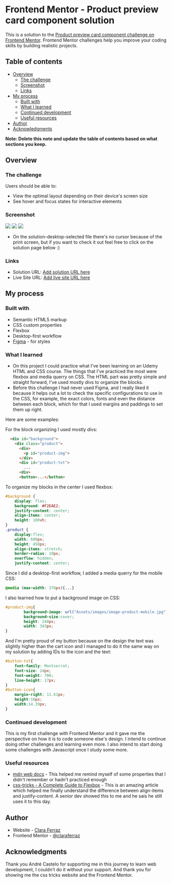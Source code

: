 # Frontend Mentor - Product preview card component solution

This is a solution to the [Product preview card component challenge on Frontend Mentor](https://www.frontendmentor.io/challenges/product-preview-card-component-GO7UmttRfa). Frontend Mentor challenges help you improve your coding skills by building realistic projects. 

## Table of contents

- [Overview](#overview)
  - [The challenge](#the-challenge)
  - [Screenshot](#screenshot)
  - [Links](#links)
- [My process](#my-process)
  - [Built with](#built-with)
  - [What I learned](#what-i-learned)
  - [Continued development](#continued-development)
  - [Useful resources](#useful-resources)
- [Author](#author)
- [Acknowledgments](#acknowledgments)

**Note: Delete this note and update the table of contents based on what sections you keep.**

## Overview

### The challenge

Users should be able to:

- View the optimal layout depending on their device's screen size
- See hover and focus states for interactive elements

### Screenshot

![](Assets/My%20solution/solution-desktop-selected.png)
![](Assets/My%20solution/solution-desktop.jpg)
![](Assets/My%20solution/solution-mobile.png)

- On the solution-desktop-selected file there's no cursor because of the print screen, but if you want to check it out feel free to click on the solution page below :)


### Links

- Solution URL: [Add solution URL here](https://your-solution-url.com)
- Live Site URL: [Add live site URL here](https://your-live-site-url.com)

## My process

### Built with

- Semantic HTML5 markup
- CSS custom properties
- Flexbox
- Desktop-first workflow
- [Figma](https://www.figma.com/downloads/) - for styles


### What I learned

- On this project I could practice what I've been learning on an Udemy HTML and CSS course. The things that I've practiced the most were flexbox and media querry on CSS. The HTML part was pretty simple and straight forward, I've used mostly divs to organize the blocks.
- Before this challenge I had never used Figma, and I really liked it because it helps out a lot to check the specific configurations to use in the CSS, for example, the exact colors, fonts and even the distance between each block, which for that I used margins and paddings to set them up right.

Here are some examples:

For the block organizing I used mostly divs:

```html
  <div id="background">
    <div class="product">
      <div>
        <p id="product-img">
      </div>
      <div id="product-txt">
        ...
      <div> 
      <button>...</button>
```
To organize my blocks in the center I used flexbox:
```css
#background {
    display: flex;
    background: #F2EAE2;
    justify-content: center;
    align-items: center;
    height: 100vh;
}
.product {
    display:flex;
    width: 600px;
    height: 450px;
    align-items: stretch;
    border-radius: 10px;
    overflow: hidden;
    justify-content: center;
```
Since I did a desktop-first workflow, I added a media querry for the mobile CSS:

```css
@media (max-width: 376px){...}
```
I also learned how to put a background image on CSS:
```css
#product-img{
        background-image: url("Assets/images/image-product-mobile.jpg");
        background-size:cover;
        height: 240px;
        width: 343px;
}
```
And I'm pretty proud of my button because on the design the text was slightly higher than the cart icon and I managed to do it the same way on my solution by adding IDs to the icon and the text:

```css
#button-txt{
    font-family: Montserrat;
    font-size: 14px;
    font-weight: 700;
    line-height: 17px;
}
#button-icon{
    margin-right: 11.61px;
    height:16px;
    width:14.39px;
}
```
### Continued development

This is my first challenge with Frontend Mentor and it gave me the perspective on how it is to code someone else's design. I intend to continue doing other challenges and learning even more. I also intend to start doing some challenges with Javascript once I study some more.


### Useful resources

- [mdn web docs](https://developer.mozilla.org/) - This helped me remind myself of some properties that I didn't remember or hadn't practiced enough
- [css-tricks - A Complete Guide to Flexbox](https://css-tricks.com/snippets/css/a-guide-to-flexbox/) - This is an amazing article which helped me finally understand the difference between align-items and justify-content. A senior dev showed this to me and he sais he still uses it to this day.


## Author

- Website - [Clara Ferraz](https://claraferraz.github.io/)
- Frontend Mentor - [@claraferraz](https://www.frontendmentor.io/profile/claraferraz)

## Acknowledgments

Thank you André Castelo for supporting me in this journey to learn web development, I couldn't do it without your support. And thank you for showing me the css tricks website and the Frontend Mentor.
